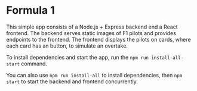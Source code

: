 # Formula 1

This simple app consists of a Node.js + Express backend end a React frontend.
The backend serves static images of F1 pilots and provides endpoints to the frontend.
The frontend displays the pilots on cards, where each card has an button, to simulate an overtake.

To install dependencies and start the app, run the `npm run install-all-start` command.

You can also use `npm run install-all` to install dependencies, then `npm start` to start the backend and frontend concurrently.
